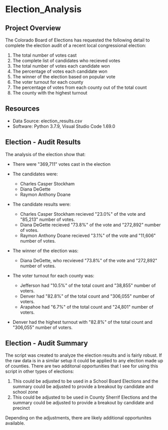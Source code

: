 # Election_Analysis

## Project Overview
The Colorado Board of Elections has requested the following detail to complete the election audit of a recent local congressional election:

1. The total number of votes cast
2. The complete list of candidates who recieved votes
3. The total number of votes each candidate won
4. The percentage of votes each candidate won
5. The winner of the election based on popular vote
6. The voter turnout for each county
7. The percentage of votes from each county out of the total count
8. The county with the highest turnout

## Resources
- Data Source: election_results.csv
- Software: Python 3.7.9, Visual Studio Code 1.69.0

## Election - Audit Results
The analysis of the election show that:
- There were "369,711" votes cast in the election
- The candidates were:
    - Charles Casper Stockham
    - Diana DeGette
    - Raymon Anthony Doane
- The candidate results were:
    - Charles Casper Stockham recieved "23.0%" of the vote and "85,213" number of votes.
    - Diana DeGette recieved "73.8%" of the vote and "272,892" number of votes.
    - Raymon Anthony Doane recieved "3.1%" of the vote and "11,606" number of votes.
- The winner of the election was:
    - Diana DeGette, who recvieved "73.8%" of the vote and "272,892" number of votes.
    
- The voter turnout for each county was:
    - Jefferson had "10.5%" of the total count and "38,855" number of voters.
    - Denver had "82.8%" of the total count and "306,055" number of voters.
    - Arapahoe had "6.7%" of the total count and "24,801" number of voters.
- Denver had the highest turnout with "82.8%" of the total count and "306,055" number of voters.

## Election - Audit Summary
The script was created to analyze the election results and is fairly robust. If the raw data is in a similar setup it could be applied to any election made up of counties. There are two additonal opportunities that I see for using this script in other types of elections:
 1. This could be adjusted to be used in a School Board Elections and the summary could be adjusted to provide a breakout by candidate and school zone
 2. This could be adjusted to be used in County Sherrif Elections and the summary could be adjusted to provide a breakout by candidate and precinct
 
Depending on the adjustments, there are likely additional opportunites available.
